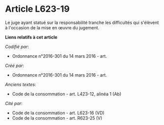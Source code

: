# Article L623-19

Le juge ayant statué sur la responsabilité tranche les difficultés qui s'élèvent à l'occasion de la mise en œuvre du
jugement.

**Liens relatifs à cet article**

_Codifié par_:

  - Ordonnance n°2016-301 du 14 mars 2016 - art.

_Créé par_:

  - Ordonnance n°2016-301 du 14 mars 2016 - art.

_Anciens textes_:

  - Code de la consommation - art. L423-12, alinéa 1 (Ab)

_Cité par_:

  - Code de la consommation - art. L623-16 (VD)
  - Code de la consommation - art. R623-25 (V)
